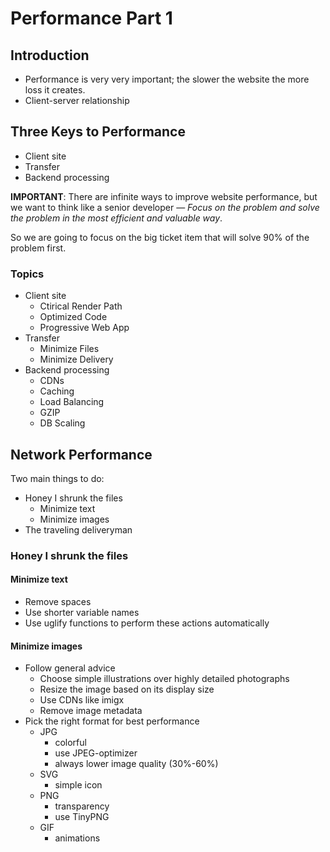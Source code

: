 # Performance Part 1

## Introduction

* Performance is very very important; the slower the website the more loss it creates.
* Client-server relationship

## Three Keys to Performance

* Client site
* Transfer
* Backend processing

**IMPORTANT**: There are infinite ways to improve website performance, but we want to think like a senior developer — *Focus on the problem and solve the problem in the most efficient and valuable way*.

So we are going to focus on the big ticket item that will solve 90% of the problem first.

### Topics

* Client site
  * Ctirical Render Path
  * Optimized Code
  * Progressive Web App
* Transfer
  * Minimize Files
  * Minimize Delivery
* Backend processing
  * CDNs
  * Caching
  * Load Balancing
  * GZIP
  * DB Scaling

## Network Performance

Two main things to do:

* Honey I shrunk the files
  * Minimize text
  * Minimize images
* The traveling deliveryman

### Honey I shrunk the files

#### Minimize text

* Remove spaces
* Use shorter variable names
* Use uglify functions to perform these actions automatically

#### Minimize images

* Follow general advice
  * Choose simple illustrations over highly detailed photographs
  * Resize the image based on its display size
  * Use CDNs like imigx
  * Remove image metadata
* Pick the right format for best performance
  * JPG
    * colorful
    * use JPEG-optimizer
    * always lower image quality (30%-60%)
  * SVG
    * simple icon
  * PNG
    * transparency
    * use TinyPNG
  * GIF
    * animations

